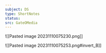 ```yaml
---
subject: DS
type: ShortNotes
status: 
src: GateOMedia
---
```

![[Pasted image 20231110075230.png]]

![[Pasted image 20231110075253.png#invert_B]]
